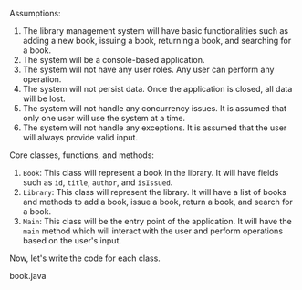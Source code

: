 Assumptions:

1. The library management system will have basic functionalities such as adding a new book, issuing a book, returning a book, and searching for a book.
2. The system will be a console-based application.
3. The system will not have any user roles. Any user can perform any operation.
4. The system will not persist data. Once the application is closed, all data will be lost.
5. The system will not handle any concurrency issues. It is assumed that only one user will use the system at a time.
6. The system will not handle any exceptions. It is assumed that the user will always provide valid input.

Core classes, functions, and methods:

1. `Book`: This class will represent a book in the library. It will have fields such as `id`, `title`, `author`, and `isIssued`.
2. `Library`: This class will represent the library. It will have a list of books and methods to add a book, issue a book, return a book, and search for a book.
3. `Main`: This class will be the entry point of the application. It will have the `main` method which will interact with the user and perform operations based on the user's input.

Now, let's write the code for each class.

book.java
